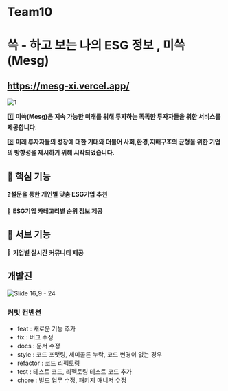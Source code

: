 # Team10

# 쓱 - 하고 보는 나의 ESG 정보 , 미쓱(Mesg)
https://mesg-xi.vercel.app/
---
![1](https://github.com/fjqmqjrm/mesg/assets/126189239/430d81e0-be5f-4b77-ac1d-647c4db2f15d)


1️⃣ **미쓱(Mesg)은 지속 가능한 미래를 위해 투자하는 똑똑한 투자자들을 위한 서비스를 제공합니다.** 

2️⃣ **미래 투자자들의 성장에 대한 기대와 더불어 사회,환경,지배구조의 균형을 위한 기업의 방향성을 제시하기 위해 시작되었습니다.**

## 📲 핵심 기능

❓**설문을 통한 개인별 맞춤 ESG기업 추천**

🔢 **ESG기업 카테고리별 순위 정보 제공**

## 📲 서브 기능

💬 **기업별 실시간 커뮤니티 제공**

## 개발진

![Slide 16_9 - 24](https://github.com/fjqmqjrm/mesg/assets/126189239/8c4981a0-a418-427b-907b-ff5050ee39b0)


### 커밋 컨벤션

- feat : 새로운 기능 추가
- fix : 버그 수정
- docs : 문서 수정
- style : 코드 포맷팅, 세미콜론 누락, 코드 변경이 없는 경우
- refactor : 코드 리펙토링
- test : 테스트 코드, 리펙토링 테스트 코드 추가
- chore : 빌드 업무 수정, 패키지 매니저 수정
